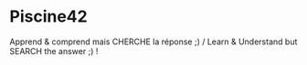 # Piscine42
Apprend &amp; comprend mais CHERCHE la réponse ;) / Learn &amp; Understand but SEARCH the answer ;) !
